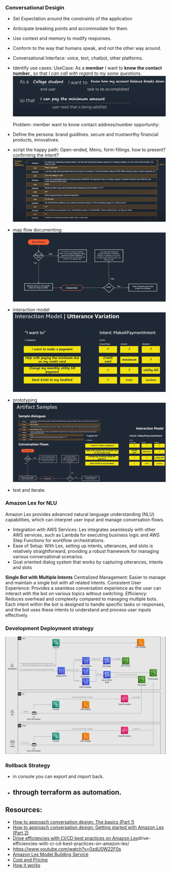 ### Conversational Desigin
- Set Expectation around the constraints of the application
- Anticipate breaking points and accommodate for them.
- Use context and memory  to modify responses.
- Conform to the way that humans speak, and not the other way around.
- Conversational Interface: voice, text, chatbot, other platforms.
- Identify use cases:
     UseCase:   As a __member__ I want to __know the contact number___ so that _I can call with regard to my some questions_.
     ![alt text](image-1.png)

     Problem: member want to know contact address/number
     opportunity:
- Define the persona: brand guidlines. secure and trustworthy financial products, innovatives.
- script the happy path: Open-ended, Menu, form-fillings. how to present? confirming the intent?
![alt text](image.png)

- map flow documenting:
 ![alt text](image-2.png)

- interaction model
![alt text](image-3.png)

- prototyping
  ![alt text](image-4.png)

- test and iterate.




### Amazon Lex for NLU
Amazon Lex provides advanced natural language understanding (NLU) capabilities, which can interpret user input and manage conversation flows.
 - Integration with AWS Services: Lex integrates seamlessly with other AWS services, such as Lambda for executing business logic and AWS Step Functions for workflow orchestrations.
 - Ease of Setup: With Lex, setting up intents, utterances, and slots is relatively straightforward, providing a robust framework for managing various conversational scenarios.
 - Goal oriented dialog system that works by capturing utterances, intents and slots

**Single Bot with Multiple Intents**
Centralized Management: Easier to manage and maintain a single bot with all related intents.
Consistent User Experience: Provides a seamless conversation experience as the user can interact with the bot on various topics without switching.
Efficiency: Reduces overhead and complexity compared to managing multiple bots.
Each intent within the bot is designed to handle specific tasks or responses, and the bot uses these intents to understand and process user inputs effectively.

### Development Deployment strategy
![alt text](image-5.png)


### Rollback Strategy
- in console you can export and import back.
- through terraform as automation.
  -




## Resources:
- [How to approach conversation design: The basics (Part 1)](https://aws.amazon.com/blogs/machine-learning/part-1-approach-conversation-design-the-basics/)
- [How to approach conversation design: Getting started with Amazon Lex (Part 2)](https://aws.amazon.com/blogs/machine-learning/part-2-how-to-approach-conversation-design-getting-started-with-amazon-lex/)
- [Drive efficiencies with CI/CD best practices on Amazon Lex](https://aws.amazon.com/blogs/machine-learning/)drive-efficiencies-with-ci-cd-best-practices-on-amazon-lex/
- https://www.youtube.com/watch?v=0zdU0W22F0s
- [Amazon Lex Model Building Service](https://docs.aws.amazon.com/lex/latest/dg/API_Operations_Amazon_Lex_Model_Building_Service.html)
- [Cost and Pricing](https://aws.amazon.com/lex/pricing/)
- [How it works](https://docs.aws.amazon.com/lexv2/latest/dg/how-it-works.html)
